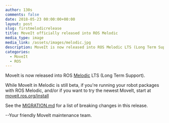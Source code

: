 ```yaml
---
author: 130s
comments: false
date: 2018-05-23 00:00:00+00:00
layout: post
slug: firstmelodicrelease
title: MoveIt officially released into ROS Melodic
media_type: image
media_link: /assets/images/melodic.jpg
description: MoveIt is now released into ROS Melodic LTS (Long Term Support)!
categories:
  - MoveIt
  - ROS
---
```


MoveIt is now released into ROS [Melodic](http://wiki.ros.org/melodic) LTS (Long Term Support).

While MoveIt in Melodic is still beta, if you're running your robot packages with ROS Melodic, and/or if you want to try the newest MoveIt, start at [moveit.ros.org/install](http://moveit.ros.org/install/)

See the [MIGRATION.md](https://github.com/ros-planning/moveit/blob/melodic-devel/MIGRATION.md) for a list of breaking changes in this release.

--Your friendly MoveIt maintenance team.
